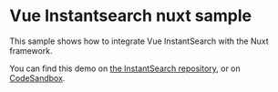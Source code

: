 # Vue Instantsearch nuxt sample

This sample shows how to integrate Vue InstantSearch with the Nuxt framework.

You can find this demo on [the InstantSearch repository](https://github.com/algolia/instantsearch/tree/master/examples/vue/nuxt), or on [CodeSandbox](https://codesandbox.io/s/github/algolia/instantsearch/tree/master/examples/vue/nuxt).
